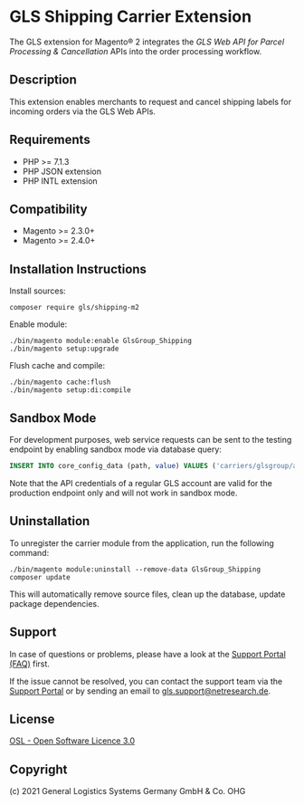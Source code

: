 GLS Shipping Carrier Extension
==============================

The GLS extension for Magento® 2 integrates the
_GLS Web API for Parcel Processing & Cancellation_
APIs into the order processing workflow.

Description
-----------
This extension enables merchants to request and cancel shipping labels for incoming orders
via the GLS Web APIs.

Requirements
------------
* PHP >= 7.1.3
* PHP JSON extension
* PHP INTL extension

Compatibility
-------------
* Magento >= 2.3.0+
* Magento >= 2.4.0+

Installation Instructions
-------------------------

Install sources:

    composer require gls/shipping-m2

Enable module:

    ./bin/magento module:enable GlsGroup_Shipping
    ./bin/magento setup:upgrade

Flush cache and compile:

    ./bin/magento cache:flush
    ./bin/magento setup:di:compile

Sandbox Mode
------------

For development purposes, web service requests can be sent to the
testing endpoint by enabling sandbox mode via database query:

```sql
INSERT INTO core_config_data (path, value) VALUES ('carriers/glsgroup/account/sandboxmode', '1');
```

Note that the API credentials of a regular GLS account are valid for
the production endpoint only and will not work in sandbox mode.

Uninstallation
--------------

To unregister the carrier module from the application, run the following command:

    ./bin/magento module:uninstall --remove-data GlsGroup_Shipping
    composer update

This will automatically remove source files, clean up the database, update package dependencies.

Support
-------
In case of questions or problems, please have a look at the
[Support Portal (FAQ)](http://gls.support.netresearch.de/) first.

If the issue cannot be resolved, you can contact the support team via the
[Support Portal](http://gls.support.netresearch.de/) or by sending an email
to <gls.support@netresearch.de>.

License
-------
[OSL - Open Software Licence 3.0](http://opensource.org/licenses/osl-3.0.php)

Copyright
---------
(c) 2021 General Logistics Systems Germany GmbH & Co. OHG
